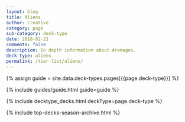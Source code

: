 ```yaml
---
layout: blog
title: Aliens
author: Creative
category: page
sub-category: deck-type
date: 2018-02-21
comments: false
description: In depth information about Aromages.
deck-type: aliens
permalink: /tier-list/aliens/
---
```


{% assign guide = site.data.deck-types.pages[{{page.deck-type}}] %}

{% include guides/guide.html guide=guide %}

{% include decktype_decks.html deckType=page.deck-type %}

{% include top-decks-season-archive.html %}